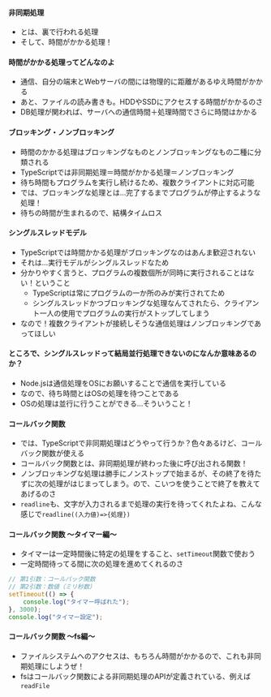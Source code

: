 #### 非同期処理

- とは、裏で行われる処理
- そして、時間がかかる処理！

#### 時間がかかる処理ってどんなのよ

- 通信、自分の端末とWebサーバの間には物理的に距離があるゆえ時間がかかる
- あと、ファイルの読み書きも。HDDやSSDにアクセスする時間がかかるのさ
- DB処理が関われば、サーバへの通信時間＋処理時間でさらに時間はかかる

#### ブロッキング・ノンブロッキング

- 時間のかかる処理はブロッキングなものとノンブロッキングなもの二種に分類される
- TypeScriptでは非同期処理＝時間がかかる処理＝ノンブロッキング
- 待ち時間もプログラムを実行し続けるため、複数クライアントに対応可能
- では、ブロッキングな処理とは…完了するまでプログラムが停止するような処理！
- 待ちの時間が生まれるので、結構タイムロス

#### シングルスレッドモデル

- TypeScriptでは時間かかる処理がブロッキングなのはあんま歓迎されない
- それは…実行モデルがシングルスレッドなため
- 分かりやすく言うと、プログラムの複数個所が同時に実行されることはない！ということ
  - TypeScriptは常にプログラムの一か所のみが実行されてため
  - シングルスレッドかつブロッキングな処理なんてされたら、クライアント一人の使用でプログラムの実行がストップしてしまう
-  なので！複数クライアントが接続しそうな通信処理はノンブロッキングであってほしい

####  ところで、シングルスレッドって結局並行処理できないのになんか意味あるのか？

- Node.jsは通信処理をOSにお願いすることで通信を実行している
- なので、待ち時間とはOSの処理を待つことである
- OSの処理は並行に行うことができる…そういうこと！

#### コールバック関数

- では、TypeScriptで非同期処理はどうやって行うか？色々あるけど、コールバック関数が使える
- コールバック関数とは、非同期処理が終わった後に呼び出される関数！
- ノンブロッキングな処理は勝手にノンストップで始まるが、その終了を待たずに次の処理がはじまってしまう。ので、こいつを使うことで終了を教えてあげるのさ
- `readline`も、文字が入力されるまで処理の実行を待ってくれたよね、こんな感じで`readline((入力値)=>{処理})`

#### コールバック関数 ～タイマー編～

- タイマーは一定時間後に特定の処理をすること、`setTimeout`関数で使おう
- 一定時間待ってる間に次の処理を進めてくれるのさ
```typescript
// 第1引数：コールバック関数
// 第2引数：数値（ミリ秒数）
setTimeout(() => {
    console.log("タイマー呼ばれた");
}, 3000);
console.log("タイマー設定");
```

#### コールバック関数 ～fs編～

- ファイルシステムへのアクセスは、もちろん時間がかかるので、これも非同期処理にしようぜ！
- fsはコールバック関数による非同期処理のAPIが定義されている、例えば`readFile`